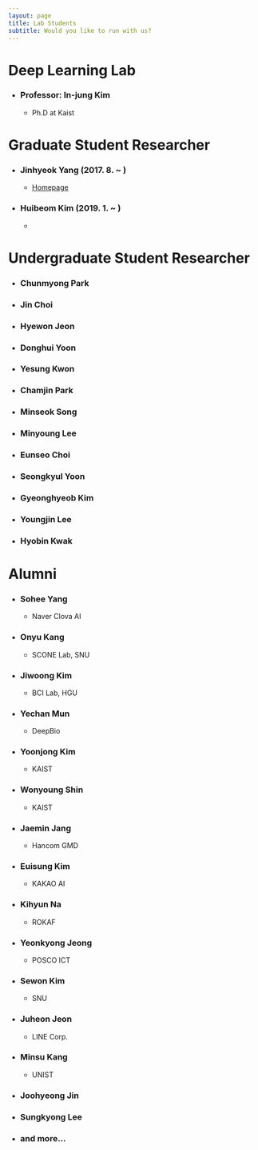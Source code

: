 ```yaml
---
layout: page
title: Lab Students
subtitle: Would you like to run with us? 
---
```


# Deep Learning Lab

- ### Professor: In-jung Kim
  - Ph.D at Kaist

# Graduate Student Researcher

- ### Jinhyeok Yang (2017. 8. ~ )
  - [Homepage](https://yangyangii.github.io/)

- ### Huibeom Kim (2019. 1. ~ )
  - 

# Undergraduate Student Researcher

- ### Chunmyong Park

- ### Jin Choi

- ### Hyewon Jeon

- ### Donghui Yoon

- ### Yesung Kwon

- ### Chamjin Park

- ### Minseok Song

- ### Minyoung Lee

- ### Eunseo Choi

- ### Seongkyul Yoon

- ### Gyeonghyeob Kim

- ### Youngjin Lee

- ### Hyobin Kwak


# Alumni

- ### Sohee Yang
  - Naver Clova AI

- ### Onyu Kang
  - SCONE Lab, SNU

- ### Jiwoong Kim
  - BCI Lab, HGU

- ### Yechan Mun
  - DeepBio

- ### Yoonjong Kim
  - KAIST

- ### Wonyoung Shin
  - KAIST

- ### Jaemin Jang
  - Hancom GMD

- ### Euisung Kim
  - KAKAO AI

- ### Kihyun Na
  - ROKAF

- ### Yeonkyong Jeong
  - POSCO ICT

- ### Sewon Kim
  - SNU

- ### Juheon Jeon
  - LINE Corp.

- ### Minsu Kang
  - UNIST

- ### Joohyeong Jin
- ### Sungkyong Lee
- ### and more...
